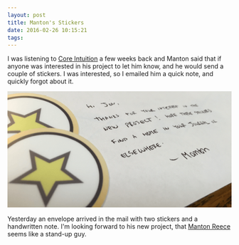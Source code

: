 ```yaml
---
layout: post
title: Manton's Stickers
date: 2016-02-26 10:15:21
tags: 
---
```


I was listening to [Core Intuition][1] a few weeks back and Manton said that if anyone was interested in his project to let him know, and he would send a couple of stickers. I was interested, so I emailed him a quick note, and quickly forgot about it. 

<a href="/media/manton-letter.png"><img src="/media/manton-letter_thumb.png" /></a>

Yesterday an envelope arrived in the mail with two stickers and a handwritten note. I'm looking forward to his new project, that [Manton Reece][2] seems like a stand-up guy.


[1]: http://www.coreint.org
[2]: http://www.manton.org
